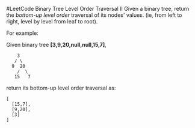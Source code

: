 #LeetCode Binary Tree Level Order Traversal II
Given a binary tree, return the *bottom-up level order* traversal of its nodes' values. (ie, from left to right, level by level from leaf to root).

For example:

Given binary tree **[3,9,20,null,null,15,7]**,
```
    3
   / \
  9  20
    /  \
   15   7
```
return its bottom-up level order traversal as:
```
[
  [15,7],
  [9,20],
  [3]
]
```